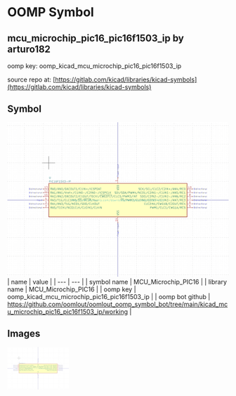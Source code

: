 # OOMP Symbol  
## mcu_microchip_pic16_pic16f1503_ip  by arturo182  
  
oomp key: oomp_kicad_mcu_microchip_pic16_pic16f1503_ip  
  
source repo at: [https://gitlab.com/kicad/libraries/kicad-symbols](https://gitlab.com/kicad/libraries/kicad-symbols)  
## Symbol  
  
[![working.png](working_600.png)](working.png)  
| name | value | 
| --- | --- | 
| symbol name | MCU_Microchip_PIC16 | 
| library name | MCU_Microchip_PIC16 | 
| oomp key | oomp_kicad_mcu_microchip_pic16_pic16f1503_ip | 
| oomp bot github | https://github.com/oomlout/oomlout_oomp_symbol_bot/tree/main/kicad_mcu_microchip_pic16_pic16f1503_ip/working | 
## Images  
  
[![working.png](working_140.png)](working.png)  
